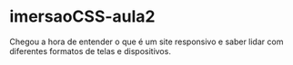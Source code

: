 # imersaoCSS-aula2
Chegou a hora de entender o que é um site responsivo e saber lidar com diferentes formatos de telas e dispositivos.

